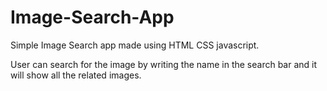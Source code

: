 # Image-Search-App
Simple Image Search app made using HTML CSS javascript.

User can search for the image by writing the name in the search bar and it will show all the related images.
